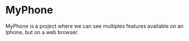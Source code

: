 # MyPhone
MyPhone is a project where we can see multiples features available on an Iphone, but on a web browser.
